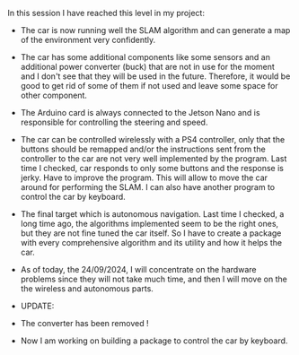 In this session I have reached this level in my project:

- The car is now running well the SLAM algorithm and can generate a map of the environment very confidently.
- The car has some additional components like some sensors and an additional power converter (buck) that are not in use for the moment and I don't see that they will be used in the future. Therefore, it would be good to get rid of some of them if not used and leave some space for other component.
- The Arduino card is always connected to the Jetson Nano and is responsible for controlling the steering and speed.
- The car can be controlled wirelessly with a PS4 controller, only that the buttons should be remapped and/or the instructions sent from the controller to the car are not very well implemented by the program. Last time I checked, car responds to only some buttons and the response is jerky. Have to improve the program. This will allow to move the car around for performing the SLAM. I can also have another program to control the car by keyboard.
- The final target which is autonomous navigation. Last time I checked, a long time ago, the algorithms implemented seem to be the right ones, but they are not fine tuned the car itself. So I have to create a package with every comprehensive algorithm and its utility and how it helps the car.

- As of today, the 24/09/2024, I will concentrate on the hardware problems since they will not take much time, and then I will move on the the wireless and autonomous parts.

- UPDATE:
- The converter has been removed !
- Now I am working on building a package to control the car by keyboard.
